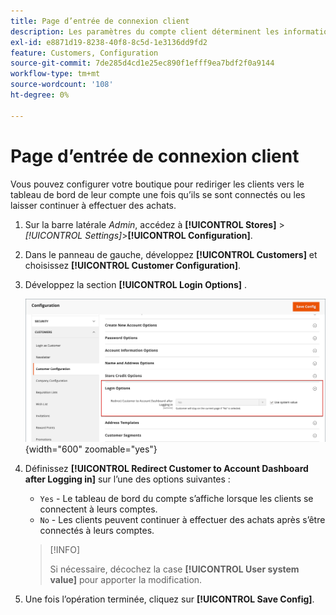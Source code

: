 ```yaml
---
title: Page d’entrée de connexion client
description: Les paramètres du compte client déterminent les informations collectées lors de l’enregistrement du client, ainsi que l’expérience des clients au cours du processus.
exl-id: e8871d19-8238-40f8-8c5d-1e3136dd9fd2
feature: Customers, Configuration
source-git-commit: 7de285d4cd1e25ec890f1efff9ea7bdf2f0a9144
workflow-type: tm+mt
source-wordcount: '108'
ht-degree: 0%

---
```


# Page d’entrée de connexion client

Vous pouvez configurer votre boutique pour rediriger les clients vers le tableau de bord de leur compte une fois qu’ils se sont connectés ou les laisser continuer à effectuer des achats.

1. Sur la barre latérale _Admin_, accédez à **[!UICONTROL Stores]** > _[!UICONTROL Settings]_>**[!UICONTROL Configuration]**.

1. Dans le panneau de gauche, développez **[!UICONTROL Customers]** et choisissez **[!UICONTROL Customer Configuration]**.

1. Développez la section **[!UICONTROL Login Options]** .

   ![Options de connexion](assets/customer-configuration-login-options.png){width="600" zoomable="yes"}

1. Définissez **[!UICONTROL Redirect Customer to Account Dashboard after Logging in]** sur l’une des options suivantes :

   - `Yes` - Le tableau de bord du compte s’affiche lorsque les clients se connectent à leurs comptes.
   - `No` - Les clients peuvent continuer à effectuer des achats après s’être connectés à leurs comptes.

   >[!INFO]
   >
   >Si nécessaire, décochez la case **[!UICONTROL User system value]** pour apporter la modification.

1. Une fois l’opération terminée, cliquez sur **[!UICONTROL Save Config]**.
